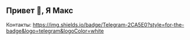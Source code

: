 ## Привет 👋, Я Макс

Контакты:
https://img.shields.io/badge/Telegram-2CA5E0?style=for-the-badge&logo=telegram&logoColor=white




